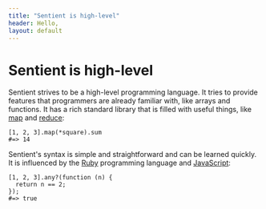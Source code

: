 ```yaml
---
title: "Sentient is high-level"
header: Hello,
layout: default
---
```

# Sentient is high-level

Sentient strives to be a high-level programming language. It tries to provide
features that programmers are already familiar with, like arrays and functions.
It has a rich standard library that is filled with useful things, like
[map](../library/array#map) and [reduce](../library/array#reduce):

```sentient
[1, 2, 3].map(*square).sum
#=> 14
```

Sentient's syntax is simple and straightforward and can be learned quickly. It
is influenced by the [Ruby](http://ruby-lang.org/) programming language and
[JavaScript](https://www.javascript.com/):

```sentient
[1, 2, 3].any?(function (n) {
  return n == 2;
});
#=> true
```
